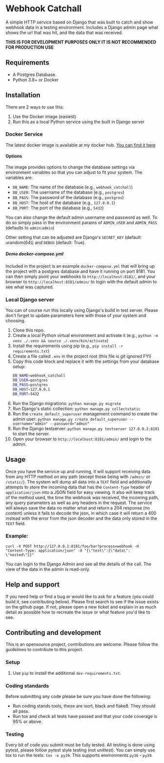 # Webhook Catchall
A simple HTTP service based on Django that was built to catch and show webhook data in a testing environment.
Includes a Django admin page what shows the url that was hit, and the data that was received.

**THIS IS FOR DEVELOPMENT PURPOSES ONLY IT IS NOT RECOMMENDED FOR PRODUCTION USE**

## Requirements
 - A Postgres Database.
 - Python 3.8+ or Docker

## Installation

There are 2 ways to use this:
1. Use the Docker image (easiest)
2. Run this as a local Python service using the built in Django server

### Docker Service
The latest docker image is available at my docker hub.
[You can find it here](https://hub.docker.com/r/tecktron/webhook_catchall)

#### Options
The image provides options to change the database settings via environment variables
so that you can adjust to fit your system. The variables are:
 - `DB_NAME`: The name of the database (e.g., `webhook_catchall`)
 - `DB_USER`: The username of the database (e.g., `postgres`)
 - `DB_PASS`: The password of the database (e.g., `postgres`)
 - `DB_HOST`: The host of the database (e.g., `127.0.0.1`)
 - `DB_PORT`: The port of the database (e.g., `5432`)

You can also change the default admin username and password as well. To do so simply pass in the
environment params of `ADMIN_USER` and `ADMIN_PASS` (defaults to `admin`:`admin`)

Other setting that can be adjusted are Django's `SECRET_KEY` (default: urandom(64)) and `DEBUG` (default: True).

##### Demo docker-compose.yml
Included in the project is an example `docker-compose.yml` that will bring up the project
with a postgres database and have it running on port 8181. You can then simply point your
webhooks to `http://localhost:8181/`, and your browser to `http://localhost:8181/admin/` to login
with the default admin to see what was captured.


### Local Django server
You can of course run this locally using Django's build in test server. Please don't
forget to update parameters here with those of your system and choosing.

1. Clone this repo.
2. Create a local Python virtual environment and activate it (e.g., `python -m venv ./.venv && source ./.venv/bin/activate`)
3. Install the requirements using pip (e.g., `pip install -r requirements.txt`)
4. Create a file called `.env` in the project root (this file is git ignored FYI)
5. Copy this code block and replace it with the settings from your database setup:
   ```bash
   DB_NAME=webhook_catchall
   DB_USER=postgres
   DB_PASS=postgres
   DB_HOST=127.0.0.1
   DB_PORT=5432
   ```
6. Run the Django migrations: `python manage.py migrate`
7. Run Django's static collection: `python manage.py collectstatic`
8. Run the `create_default_superuser` management command to create the admin user:
   `python manage.py create_default_superuser --username="admin" --password="admin"`
9. Run the Django testserver: `python manage.py testserver 127.0.0.2:8181` to start the server.
10. Open your browser to `http://localhost:8181/admin/` and login to the admin.

## Usage
Once you have the service up and running, it will support receiving data from any HTTP method on
any path (except those being with `/admin/` or `/static/`). The system will dump all data into a
`TEXT` field and additionally attempts to store the incoming data that has the `Content-Type`
header of `application/json` into a JSON field for easy viewing. It also will keep track of the
method used, the time the webhook was received, the incoming path, any query parameters as well as
any headers in the request. The service will always save the data no matter what and return a 204
response (no content) unless it fails to decode the json, in which case it will return a 400
instead with the error from the json decoder and the data only stored in the `TEXT` field.

### Example:
`curl -X POST http://127.0.0.1:8181/foo/bar?process=webhook -H "Content-Type: application/json" -d "{\"test\":{\"data\": \"nested\"}}"`

You can login to the Django Admin and see all the details of the call. The view of the data in the
admin is read-only.


## Help and support
If you need help or find a bug or would like to ask for a feature (you could build it, see
contributing below). Please first search to see if the issue exists on the github page. If not,
please open a new ticket and explain in as much detail as possible how to recreate the issue or
what feature you'd like to see.

## Contributing and development
This is an opensource project, contributions are welcome. Please follow the guidelines to
contribute to this project.

### Setup
1. Use `pip` to install the additional `dev-requirements.txt`.

### Coding standards
Before submitting any code please be sure you have done the following:
- Run coding stands tools, these are isort, black and flake8. They should all pass.
- Run tox and check all tests have passed and that your code coverage is 95% or above.

### Testing
Every bit of code you submit must be fully tested.
All testing is done using pytest, please follow pytest style testing (not unittest).
You can simply use tox to run the tests: `tox -e py39`. This supports environments
`py36` - `py39`.
